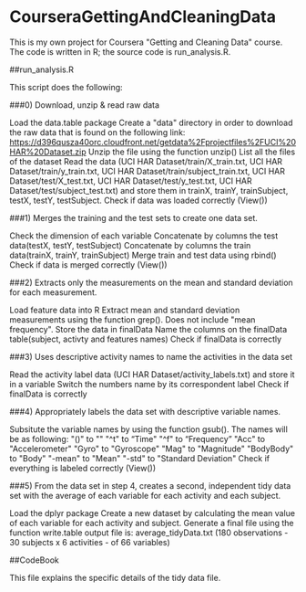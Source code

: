 # CourseraGettingAndCleaningData

This is my own project for Coursera "Getting and Cleaning Data" course. The code is written in R; the source code is run_analysis.R.

##run_analysis.R

This script does the following:

###0) Download, unzip & read raw data

Load the data.table package
Create a "data" directory in order to download the raw data that is found on the following link: https://d396qusza40orc.cloudfront.net/getdata%2Fprojectfiles%2FUCI%20HAR%20Dataset.zip
Unzip the file using the function unzip()
List all the files of the dataset
Read the data (UCI HAR Dataset/train/X_train.txt, UCI HAR Dataset/train/y_train.txt, UCI HAR Dataset/train/subject_train.txt, UCI HAR Dataset/test/X_test.txt, UCI HAR Dataset/test/y_test.txt, UCI HAR Dataset/test/subject_test.txt) and store them in trainX, trainY, trainSubject, testX, testY, testSubject.
Check if data was loaded correctly (View())

###1) Merges the training and the test sets to create one data set.

Check the dimension of each variable
Concatenate by columns the test data(testX, testY, testSubject)
Concatenate by columns the train data(trainX, trainY, trainSubject)
Merge train and test data using rbind()
Check if data is merged correctly (View())

###2) Extracts only the measurements on the mean and standard deviation for each measurement.

Load feature data into R
Extract mean and standard deviation measurements using the function grep(). Does not include "mean frequency".
Store the data in finalData
Name the columns on the finalData table(subject, activty and features names)
Check if finalData is correctly

###3) Uses descriptive activity names to name the activities in the data set

Read the activity label data (UCI HAR Dataset/activity_labels.txt) and store it in a variable
Switch the numbers name by its correspondent label
Check if finalData is correctly

###4) Appropriately labels the data set with descriptive variable names.

Subsitute the variable names by using the function gsub(). The names will be as following:
"\()" to ""
"^t" to “Time"
"^f" to “Frequency”
"Acc" to "Accelerometer"
"Gyro" to "Gyroscope"
"Mag" to "Magnitude"
"BodyBody" to "Body"
"-mean" to "Mean"
"-std" to "Standard Deviation"
Check if everything is labeled correctly (View())

###5) From the data set in step 4, creates a second, independent tidy data set with the average of each variable for each activity and each subject.

Load the dplyr package
Create a new dataset by calculating the mean value of each variable for each activity and subject.
Generate a final file using the function write.table
output file is: average_tidyData.txt (180 observations - 30 subjects x 6 activities - of 66 variables)

##CodeBook

This file explains the specific details of the tidy data file.

